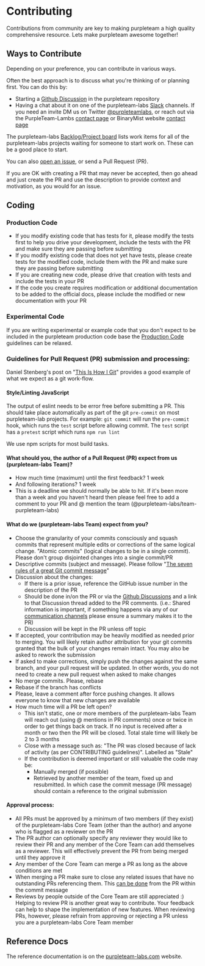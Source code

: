 # Contributing

Contributions from community are key to making purpleteam a high quality comprehensive resource. Lets make purpleteam awesome together!

## Ways to Contribute

Depending on your preference, you can contribute in various ways.

Often the best approach is to discuss what you're thinking of or planning first. You can do this by:

* Starting a [Github Discussion](https://github.com/purpleteam-labs/purpleteam/discussions) in the purpleteam repository
* Having a chat about it on one of the purpleteam-labs [Slack](https://purpleteam-labs.com/community/) channels. If you need an invite DM us on Twitter [@purpleteamlabs](https://twitter.com/purpleteamlabs), or reach out via the PurpleTeam-Lambs [contact page](https://purpleteam-labs.com/contact/) or BinaryMist website [contact page](https://binarymist.io/#contact)

The purpleteam-labs [Backlog/Project board](https://github.com/purpleteam-labs/purpleteam/projects/2) lists work items for all of the purpleteam-labs projects waiting for someone to start work on. These can be a good place to start.

You can also [open an issue](https://github.com/purpleteam-labs/purpleteam/issues/new/choose), or send a Pull Request (PR).

If you are OK with creating a PR that may never be accepted, then go ahead and just create the PR and use the description to provide context and motivation, as you would for an issue.

## Coding

### Production Code

* If you modify existing code that has tests for it, please modify the tests first to help you drive your development, include the tests with the PR and make sure they are passing before submitting
* If you modify existing code that does not yet have tests, please create tests for the modified code, include them with the PR and make sure they are passing before submitting
* If you are creating new code, please drive that creation with tests and include the tests in your PR
* If the code you create requires modification or additional documentation to be added to the official docs, please include the modified or new documentation with your PR

### Experimental Code

If you are writing experimental or example code that you don't expect to be included in the purpleteam production code base the [Production Code](#production-code) guidelines can be relaxed.

### Guidelines for Pull Request (PR) submission and processing:

Daniel Stenberg's post on "[This Is How I Git](https://daniel.haxx.se/blog/2020/11/09/this-is-how-i-git/)" provides a good example of what we expect as a git work-flow.

#### Style/Linting JavaScript

The output of eslint needs to be error free before submitting a PR. This should take place automatically as part of the git `pre-commit` on most purpleteam-lab projects.
For example: `git commit` will run the `pre-commit` hook, which runs the `test` script before allowing commit. The `test` script has a `pretest` script which runs `npm run lint`

We use npm scripts for most build tasks.

#### What should you, the author of a Pull Request (PR) expect from us (purpleteam-labs Team)?

* How much time (maximum) until the first feedback? 1 week
* And following iterations? 1 week
* This is a deadline we should normally be able to hit. If it's been more than a week and you haven't heard then please feel free to add a comment to your PR and @ mention the team (@purpleteam-labs/team-purpleteam-labs)

#### What do we (purpleteam-labs Team) expect from you?

* Choose the granularity of your commits consciously and squash commits that represent multiple edits or corrections of the same logical change. "Atomic commits" (logical changes to be in a single commit). Please don't group disjointed changes into a single commit/PR
* Descriptive commits (subject and message). Please follow "[The seven rules of a great Git commit message](https://chris.beams.io/posts/git-commit/#seven-rules)"
* Discussion about the changes:
  * If there is a prior issue, reference the GitHub issue number in the description of the PR
  * Should be done in/on the PR or via the [Github Discussions](https://github.com/purpleteam-labs/purpleteam/discussions) and a link to that Discussion thread added to the PR comments. (i.e.: Shared information is important, if something happens via any of our [communication channels](https://purpleteam-labs.com/community/) please ensure a summary makes it to the PR)
  * Discussion will be kept in the PR unless off topic
* If accepted, your contribution may be heavily modified as needed prior to merging. You will likely retain author attribution for your git commits granted that the bulk of your changes remain intact. You may also be asked to rework the submission
* If asked to make corrections, simply push the changes against the same branch, and your pull request will be updated. In other words, you do not need to create a new pull request when asked to make changes
* No merge commits. Please, rebase
* Rebase if the branch has conflicts
* Please, leave a comment after force pushing changes. It allows everyone to know that new changes are available
* How much time will a PR be left open?
  * This isn't static, one or more members of the purpleteam-labs Team will reach out (using @ mentions in PR comments) once or twice in order to get things back on track. If no input is received after a month or two then the PR will be closed. Total stale time will likely be 2 to 3 months
  * Close with a message such as: "The PR was closed because of lack of activity (as per CONTRIBUTING guidelines)". Labelled as "Stale"
  * If the contribution is deemed important or still valuable the code may be:
    * Manually merged (if possible)
    * Retrieved by another member of the team, fixed up and resubmitted. In which case the commit message (PR message) should contain a reference to the original submission

#### Approval process:

* All PRs must be approved by a minimum of two members (if they exist) of the purpleteam-labs Core Team (other than the author) and anyone who is flagged as a reviewer on the PR
* The PR author can optionally specify any reviewer they would like to review their PR and any member of the Core Team can add themselves as a reviewer. This will effectively prevent the PR from being merged until they approve it
* Any member of the Core Team can merge a PR as long as the above conditions are met
* When merging a PR make sure to close any related issues that have no outstanding PRs referencing them. This [can be done](https://github.blog/2013-03-18-closing-issues-across-repositories/) from the PR within the commit message
* Reviews by people outside of the Core Team are still appreciated :)  
  Helping to review PR is another great way to contribute. Your feedback can help to shape the implementation of new features. When reviewing PRs, however, please refrain from approving or rejecting a PR unless you are a purpleteam-labs Core Team member

## Reference Docs

The reference documentation is on the [purpleteam-labs.com](https://purpleteam-labs.com/doc/) website.


